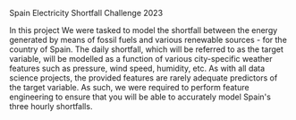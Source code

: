 Spain Electricity Shortfall Challenge 2023

In this project We were tasked to model the shortfall between the energy generated by means of fossil fuels and various renewable sources - for the country of Spain. The daily shortfall, which will be referred to as the target variable, will be modelled as a function of various city-specific weather features such as pressure, wind speed, humidity, etc. As with all data science projects, the provided features are rarely adequate predictors of the target variable. As such, we were required to perform feature engineering to ensure that you will be able to accurately model Spain's three hourly shortfalls.
